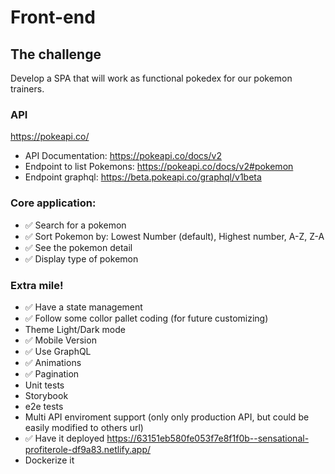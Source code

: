 # Front-end

## The challenge

Develop a SPA that will work as functional pokedex for our pokemon trainers.

### API

https://pokeapi.co/

- API Documentation: https://pokeapi.co/docs/v2
- Endpoint to list Pokemons: https://pokeapi.co/docs/v2#pokemon
- Endpoint graphql: https://beta.pokeapi.co/graphql/v1beta

### Core application:

- ✅ Search for a pokemon
- ✅ Sort Pokemon by: Lowest Number (default), Highest number, A-Z, Z-A
- ✅ See the pokemon detail
- ✅ Display type of pokemon

### Extra mile!

- ✅ Have a state management
- ✅ Follow some collor pallet coding (for future customizing)
- Theme Light/Dark mode
- ✅ Mobile Version
- ✅ Use GraphQL
- ✅ Animations
- ✅ Pagination
- Unit tests
- Storybook
- e2e tests
- Multi API enviroment support (only only production API, but could be easily modified to others url)
- ✅ Have it deployed https://63151eb580fe053f7e8f1f0b--sensational-profiterole-df9a83.netlify.app/
- Dockerize it
